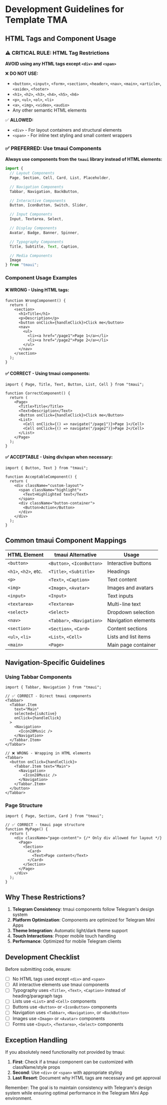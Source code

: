 # Development Guidelines for Template TMA

## HTML Tags and Component Usage

### ⚠️ CRITICAL RULE: HTML Tag Restrictions

**AVOID using any HTML tags except `<div>` and `<span>`**

❌ **DO NOT USE:**
- `<button>`, `<input>`, `<form>`, `<section>`, `<header>`, `<nav>`, `<main>`, `<article>`, `<aside>`, `<footer>`
- `<h1>`, `<h2>`, `<h3>`, `<h4>`, `<h5>`, `<h6>`
- `<p>`, `<ul>`, `<ol>`, `<li>`
- `<a>`, `<img>`, `<video>`, `<audio>`
- Any other semantic HTML elements

✅ **ALLOWED:**
- `<div>` - For layout containers and structural elements
- `<span>` - For inline text styling and small content wrappers

### ✅ PREFERRED: Use tmaui Components

**Always use components from the `tmaui` library instead of HTML elements:**

```typescript
import {
  // Layout Components
  Page, Section, Cell, Card, List, Placeholder,

  // Navigation Components
  Tabbar, Navigation, BackButton,

  // Interactive Components
  Button, IconButton, Switch, Slider,

  // Input Components
  Input, Textarea, Select,

  // Display Components
  Avatar, Badge, Banner, Spinner,

  // Typography Components
  Title, Subtitle, Text, Caption,

  // Media Components
  Image
} from "tmaui";
```

### Component Usage Examples

#### ❌ WRONG - Using HTML tags:
```tsx
function WrongComponent() {
  return (
    <section>
      <h1>Title</h1>
      <p>Description</p>
      <button onClick={handleClick}>Click me</button>
      <nav>
        <ul>
          <li><a href="/page1">Page 1</a></li>
          <li><a href="/page2">Page 2</a></li>
        </ul>
      </nav>
    </section>
  );
}
```

#### ✅ CORRECT - Using tmaui components:
```tsx
import { Page, Title, Text, Button, List, Cell } from "tmaui";

function CorrectComponent() {
  return (
    <Page>
      <Title>Title</Title>
      <Text>Description</Text>
      <Button onClick={handleClick}>Click me</Button>
      <List>
        <Cell onClick={() => navigate("/page1")}>Page 1</Cell>
        <Cell onClick={() => navigate("/page2")}>Page 2</Cell>
      </List>
    </Page>
  );
}
```

#### ✅ ACCEPTABLE - Using div/span when necessary:
```tsx
import { Button, Text } from "tmaui";

function AcceptableComponent() {
  return (
    <div className="custom-layout">
      <span className="highlight">
        <Text>Highlighted text</Text>
      </span>
      <div className="button-container">
        <Button>Action</Button>
      </div>
    </div>
  );
}
```

## Common tmaui Component Mappings

| HTML Element | tmaui Alternative | Usage |
|--------------|-------------------|-------|
| `<button>` | `<Button>`, `<IconButton>` | Interactive buttons |
| `<h1>`, `<h2>`, etc. | `<Title>`, `<Subtitle>` | Headings |
| `<p>` | `<Text>`, `<Caption>` | Text content |
| `<img>` | `<Image>`, `<Avatar>` | Images and avatars |
| `<input>` | `<Input>` | Text inputs |
| `<textarea>` | `<Textarea>` | Multi-line text |
| `<select>` | `<Select>` | Dropdown selection |
| `<nav>` | `<Tabbar>`, `<Navigation>` | Navigation elements |
| `<section>` | `<Section>`, `<Card>` | Content sections |
| `<ul>`, `<li>` | `<List>`, `<Cell>` | Lists and list items |
| `<main>` | `<Page>` | Main page container |

## Navigation-Specific Guidelines

### Using Tabbar Components
```tsx
import { Tabbar, Navigation } from "tmaui";

// ✅ CORRECT - Direct tmaui components
<Tabbar>
  <Tabbar.Item
    text="Main"
    selected={isActive}
    onClick={handleClick}
  >
    <Navigation>
      <Icon28Music />
    </Navigation>
  </Tabbar.Item>
</Tabbar>

// ❌ WRONG - Wrapping in HTML elements
<Tabbar>
  <button onClick={handleClick}>
    <Tabbar.Item text="Main">
      <Navigation>
        <Icon28Music />
      </Navigation>
    </Tabbar.Item>
  </button>
</Tabbar>
```

### Page Structure
```tsx
import { Page, Section, Card } from "tmaui";

// ✅ CORRECT - tmaui page structure
function MyPage() {
  return (
    <div className="page-content"> {/* Only div allowed for layout */}
      <Page>
        <Section>
          <Card>
            <Text>Page content</Text>
          </Card>
        </Section>
      </Page>
    </div>
  );
}
```

## Why These Restrictions?

1. **Telegram Consistency**: tmaui components follow Telegram's design system
2. **Platform Optimization**: Components are optimized for Telegram Mini Apps
3. **Theme Integration**: Automatic light/dark theme support
4. **Touch Interactions**: Proper mobile touch handling
5. **Performance**: Optimized for mobile Telegram clients

## Development Checklist

Before submitting code, ensure:

- [ ] No HTML tags used except `<div>` and `<span>`
- [ ] All interactive elements use tmaui components
- [ ] Typography uses `<Title>`, `<Text>`, `<Caption>` instead of heading/paragraph tags
- [ ] Lists use `<List>` and `<Cell>` components
- [ ] Buttons use `<Button>` or `<IconButton>` components
- [ ] Navigation uses `<Tabbar>`, `<Navigation>`, or `<BackButton>`
- [ ] Images use `<Image>` or `<Avatar>` components
- [ ] Forms use `<Input>`, `<Textarea>`, `<Select>` components

## Exception Handling

If you absolutely need functionality not provided by tmaui:

1. **First**: Check if a tmaui component can be customized with className/style props
2. **Second**: Use `<div>` or `<span>` with appropriate styling
3. **Last Resort**: Document why HTML tags are necessary and get approval

Remember: The goal is to maintain consistency with Telegram's design system while ensuring optimal performance in the Telegram Mini App environment.
